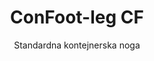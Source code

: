 ---
title: "ConFoot-leg CF"
subtitle: "Standardna kontejnerska noga"
mainImage: "/images/products/confoot-leg-cf-main.jpg"
gallery:
  - "/images/products/confoot-leg-cf-1.jpg"
  - "/images/products/confoot-leg-cf-2.jpg"
  - "/images/products/confoot-leg-cf-3.jpg"
shortDescription: "ConFoot-leg CF je naša standardna rešitev za kontejnerske noge, popolna za običajne operacije ravnanja s kontejnerji."
technicalDescription: "ConFoot-leg CF ima robustno zasnovo, optimizirano za standardne transportne kontejnerje, z našim lastniškim sistemom pritrditve za hitro namestitev."
videoID: "C2KwnEb-npU"
specifications:
  - name: "Teža"
    value: "24 kg"
  - name: "Nosilnost"
    value: "34 ton"
  - name: "Dimenzije"
    value: "45 × 30 × 25 cm"
  - name: "Material"
    value: "Visoko kakovostno jeklo"
  - name: "Višinski razpon"
    value: "1,043 mm do 1,448 mm"
price: "3.600 EUR"
priceVAT: "4.356 EUR"
pricingNotes: "Popusti pri večjih naročilih so na voljo za upravljavce flot. Obrnite se na nas za podrobnosti."
buyLink: "/contact"
howToUse: |
  1. Pričvrstite CF nogo na kotični pritrdilni element kontejnerja
  2. Zavarujte mehanizem zaklepanja
  3. Ponovite za vse zahtevane kote
  4. Preverite stabilnost pred začetkom operacij
benefits:
  - title: "Operativna učinkovitost"
    description: "Pospešuje procese ravnanja s kontejnerji, kar zmanjšuje čase natovarjanja in raztovarjanja"
  - title: "Zmanjšana uporaba opreme"
    description: "Zmanjša odvisnost od žerjavov in dvigal, s čimer znižuje operativne stroške"
  - title: "Prilagodljivost"
    description: "Deluje v različnih operativnih okoljih, od pristanišč do skladišč"
  - title: "Vzdržljivost"
    description: "Zgrajena je, da prenese intenzivno industrijsko uporabo z minimalnim vzdrževanjem"
  - title: "Vpliv na okolje"
    description: "Zmanjšuje ogljične emisije z odpravo potrebe po težki opremi in strojih, ki porabljajo gorivo"
  - title: "Izboljšanje varnosti"
    description: "Stabilizira kontejnerje med ravnanjem, zmanjšuje tveganje za nesreče in poškodbe tovora"
articleContent: |
  ## Kaj je ConFoot-leg CF?

  ConFoot-leg CF je sodoben in lahek sistem, zasnovan za lažje in učinkovitejše ravnanje s kontejnerji. Te kontejnerske noge nudijo prenosljivo in enostavno alternativo uporabi težke opreme za natovarjanje in raztovarjanje standardnih transportnih kontejnerjev. Tehnologija je zasnovana za uporabo s strani ene osebe, kar ponuja stroškovno učinkovit in prilagodljiv sistem za različne industrije.

  ## Kako deluje

  ConFoot-leg CF odpravlja potrebo po žerjavih, viličarjih ali drugi veliki opremi med ravnanjem s kontejnerji. Njegova zasnova omogoča podjetjem znižanje operativnih stroškov, prihranek časa in izboljšanje logistične prilagodljivosti. Z optimizacijo ravnanja in prevoza blaga ConFoot-leg CF izboljšuje zanesljivost in učinkovitost globalne dobavne verige.

  ## Kako deluje ConFoot-leg CF

  ### Osnovni mehanizem

  ConFoot-leg CF uporablja preprosto, a učinkovito zasnovo za svoje delovanje. Noge se trdno pritrdijo na kote standardnih transportnih kontejnerjev s pomočjo močnega stiskalnega sistema, ki zagotavlja stabilnost. Izdelane so iz lahkih, a vzdržljivih materialov, vsaka noga tehta le 24 kg, kar omogoča enostavno upravljanje z eno osebo. Postopek pritrditve je učinkovit, kar omogoča hitro namestitev brez potrebe po posebnih orodjih ali težki opremi. Ko so nameščene, noge ustvarijo stabilno podlago za natovarjanje, raztovarjanje ali začasno shranjevanje kontejnerjev.

  Višina nog je nastavljiva od 1,043 mm do 1,448 mm. Ta nastavljiv razpon podpira različne operativne potrebe, s čimer zagotavlja, da sistem ustreza različnim velikostim kontejnerjev in okoljskim pogojem. Ta vsestranskost olajša ravnanje s kontejnerji v različnih logističnih postavitvah, vključno s pristanišči in skladišči.

  ### Prednosti mehanizma

  1. **Zmanjšuje odvisnost od težke opreme**: ConFoot-leg CF odpravlja potrebo po žerjavih ali viličarjih, kar znižuje operativne stroške in zmanjšuje vpliv na okolje.
  2. **Izboljšuje varnost**: Sistem stabilizira kontejnerje med ravnanjem, s čimer zmanjša možnost nesreč ali poškodb.
  3. **Povečuje učinkovitost**: Zaradi svoje lahke zasnove in enostavne namestitve lahko operacije potekajo hitreje, tudi v okoljih z omejeno infrastrukturo.
  4. **Povečuje prenosljivost**: Noge so enostavne za transport in se lahko uporabljajo na oddaljenih lokacijah, zaradi česar so primerne za različne industrije in aplikacije.

  Zasnova ConFoot-leg CF poenostavlja postopek ravnanja s kontejnerji in hkrati ponuja stroškovno učinkovito ter trajnostno rešitev za sodobne logistične izzive.

  ## Uporaba ConFoot-leg CF

  ### Kjer se uporablja ConFoot-leg CF

  ConFoot-leg CF bistveno izboljšuje delovanje v logistiki in transportu, saj spreminja način ravnanja s kontejnerji. Njegova lahka in prenosna zasnova omogoča natovarjanje, raztovarjanje in premikanje kontejnerjev brez potrebe po žerjavih ali viličarjih. To je še posebej uporabno v oddaljenih območjih ali na mestih, kjer težka oprema ni na voljo, kar poenostavlja procese in znižuje stroške. Hkrati pa pristanišča, skladišča in distribucijski centri delujejo učinkoviteje, saj se zmanjša čas in delo, potrebno za ravnanje s kontejnerji.

  ### Majhna mesta, kjer se žerjavi ne morejo uporabljati

  ConFoot-leg CF je praktična izbira za majhna mesta, kjer se žerjavi ne morejo uporabljati, kot so pristanišča, skladišča in distribucijski centri. Nudi zanesljivo in stroškovno učinkovito rešitev za ravnanje s kontejnerji v teh okoljih, zaradi česar je odlična izbira za podjetja, ki morajo prevažati in shranjevati blago na oddaljenih lokacijah.

  ### Modularna gradnja in shranjevanje opreme

  ConFoot-leg CF je praktična izbira za projekte modularne gradnje, saj ponuja zanesljive rešitve za začasne postavitve. Gradbena ekipa ga uporablja za varno in učinkovito shranjevanje ter prevoz orodij, strojev in predizdelanih materialov. Njegova prenosljivost in enostavnost ga naredita idealnega za gradbišča, kjer je potrebna hitra montaža in demontaža. Poleg tega zagotavlja varno shranjevanje opreme, uporabljene v modularnih zdravstvenih objektih, kar omogoča hitro razporeditev v različnih okoljih.

  Prilagodljiva in učinkovita zasnova ConFoot-leg CF ga uvršča med najboljše možnosti v različnih industrijah, saj izboljšuje delovne tokove in maksimira uporabo virov.

  ### Prednosti in omejitve

  #### Prednosti

  ConFoot-leg CF nudi več opaznih prednosti pri ravnanju s kontejnerji. Njegova lahka zasnova, pri čemer vsaka noga tehta le 24 kg, omogoča enostaven transport in namestitev. Vsaka noga lahko podpira do 30 ton, kar nudi močno stabilnost, primerna za različne logistične operacije. Nastavljiv razpon višine (1,043 mm – 1,448 mm) omogoča ustrezanje različnim potrebam glede kontejnerjev, s čimer se povečuje njegova vsestranskost. Zaradi prenosne narave zmanjšuje potrebo po težki opremi, kot so žerjavi ali viličarji, kar vodi do pomembnega prihranka stroškov in izboljšane operativne učinkovitosti. Poleg tega njegova okolju prijazna zasnova znižuje ogljične emisije, kar je v skladu s prizadevanji za trajnostni razvoj.

  #### Omejitve

  Kljub svojim prednostim ima ConFoot-leg CF določene slabosti. Združljiv je le s specifičnimi tipi kontejnerjev, kar lahko omeji njegovo uporabo v nekaterih logističnih scenarijih. Poleg tega, čeprav je ročni postopek namestitve preprost, se morda ne bo dobro vklopil v visoko avtomatizirane procese, kar lahko predstavlja izzive za operacije, ki močno zanašajo na mehanizacijo. Ti dejavniki je treba skrbno oceniti pri načrtovanju uporabe ConFoot-leg CF v kompleksnih sistemih oskrbovalnih verig.

  ## Prihodnji razvoj

  ### Trenutne raziskave

  Raziskovalci delajo na izboljšanju strukturnih zmogljivosti ConFoot-leg CF. Ciljajo na povečanje njegove nosilnosti preko trenutne meje 30 ton, da bi lahko ravnal z težjimi transportnimi kontejnerji. Prav tako se prizadeva za optimizacijo sestave materialov, da postane izdelek bolj vzdržljiv, hkrati pa ohranja svojo lahkost in prenosljivost. Poleg tega se razvijajo možnosti prilagoditev za zadovoljitev specifičnih zahtev industrije, kot je upravljanje s kontejnerji z edinstvenimi dimenzijami ali specializiranimi vrstami tovora.

  ### Pričakovane inovacije

  Prihodnji razvoj za ConFoot-leg CF vključuje dodajanje IoT (Internet of Things) tehnologije, ki bo omogočila spremljanje stabilnosti in položaja kontejnerjev v realnem času. Ta funkcija bi operaterjem omogočila oddaljeno spremljanje stanja kontejnerjev, kar bi izboljšalo varnost in učinkovitost. Druga načrtovana inovacija je avtomatizacija, ki vključuje zasnovo samonastavljajočih nog, ki se lahko samodejno poravnajo in stabilizirajo kontejnerje. S tem bi se zmanjšala potreba po ročnih prilagoditvah. Ti napredki si prizadevajo zmanjšati zastoje in poenostaviti logistične procese.

  Te tehnične posodobitve bodo pomagale ConFoot-leg CF, da bo še naprej vodil na področju ravnanja s kontejnerji. Postavljajo nove standarde za učinkovitost in inovativnost v logistični industriji.
---